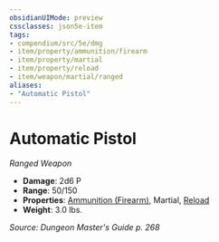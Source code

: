 ```yaml
---
obsidianUIMode: preview
cssclasses: json5e-item
tags:
- compendium/src/5e/dmg
- item/property/ammunition/firearm
- item/property/martial
- item/property/reload
- item/weapon/martial/ranged
aliases: 
- "Automatic Pistol"
---
```

# Automatic Pistol
*Ranged Weapon*  

- **Damage**: 2d6 P
- **Range**: 50/150
- **Properties**: [Ammunition (Firearm)](z_compendium/rules/item-properties.md#Ammunition%20(Firearm)), Martial, [Reload](z_compendium/rules/item-properties.md#Reload)
- **Weight**: 3.0 lbs.

*Source: Dungeon Master's Guide p. 268*